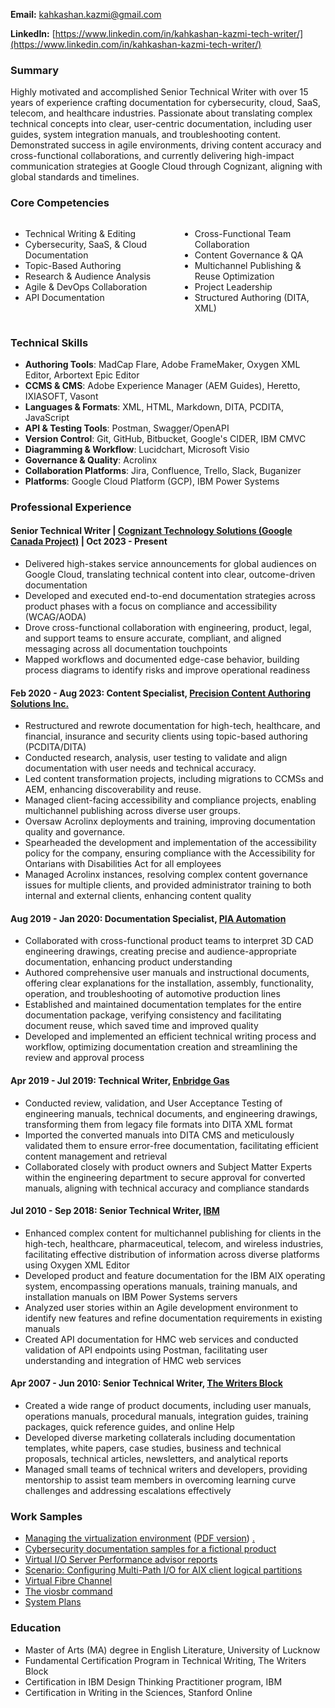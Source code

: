 **Email:** [kahkashan.kazmi@gmail.com](kahkashan.kazmi@gmail.com)

**LinkedIn:** [https://www.linkedin.com/in/kahkashan-kazmi-tech-writer/](https://www.linkedin.com/in/kahkashan-kazmi-tech-writer/)

### Summary ###

Highly motivated and accomplished Senior Technical Writer with over 15 years of experience crafting documentation for cybersecurity, cloud, SaaS, telecom, and healthcare industries. Passionate about translating complex technical concepts into clear, user-centric documentation, including user guides, system integration manuals, and troubleshooting content. Demonstrated success in agile environments, driving content accuracy and cross-functional collaborations, and currently delivering high-impact communication strategies at Google Cloud through Cognizant, aligning with global standards and timelines.

### Core Competencies

<div style="display: flex; justify-content: space-between; gap: 40px;">

<ul>
  <li>Technical Writing & Editing</li>
  <li>Cybersecurity, SaaS, & Cloud Documentation</li>
  <li>Topic-Based Authoring</li>
  <li>Research & Audience Analysis</li>
  <li>Agile & DevOps Collaboration</li>
  <li>API Documentation</li>
</ul>

<ul>
  <li>Cross-Functional Team Collaboration</li>
  <li>Content Governance & QA</li>
  <li>Multichannel Publishing & Reuse Optimization</li>
  <li>Project Leadership</li>
  <li>Structured Authoring (DITA, XML)</li>
</ul>

</div>


### Technical Skills ###

- **Authoring Tools**: MadCap Flare, Adobe FrameMaker, Oxygen XML Editor, Arbortext Epic Editor  
- **CCMS & CMS**: Adobe Experience Manager (AEM Guides), Heretto, IXIASOFT, Vasont  
- **Languages & Formats**: XML, HTML, Markdown, DITA, PCDITA, JavaScript  
- **API & Testing Tools**: Postman, Swagger/OpenAPI  
- **Version Control**: Git, GitHub, Bitbucket, Google's CIDER, IBM CMVC
- **Diagramming & Workflow**: Lucidchart, Microsoft Visio
- **Governance & Quality**: Acrolinx
- **Collaboration Platforms**: Jira, Confluence, Trello, Slack, Buganizer  
- **Platforms**: Google Cloud Platform (GCP), IBM Power Systems  

### Professional Experience ###


#### Senior Technical Writer | [Cognizant Technology Solutions (Google Canada Project)](https://www.cognizant.com/ca/en) | Oct 2023 - Present ####

- Delivered high-stakes service announcements for global audiences on Google Cloud, translating technical content into clear, outcome-driven documentation
- Developed and executed end-to-end documentation strategies across product phases with a focus on compliance and accessibility (WCAG/AODA)
- Drove cross-functional collaboration with engineering, product, legal, and support teams to ensure accurate, compliant, and aligned messaging across all documentation touchpoints
- Mapped workflows and documented edge-case behavior, building process diagrams to identify risks and improve operational readiness


#### Feb 2020 - Aug 2023: Content Specialist, [Precision Content Authoring Solutions Inc.](https://www.precisioncontent.com/) ####

- Restructured and rewrote documentation for high-tech, healthcare, and financial, insurance and security clients using topic-based authoring (PCDITA/DITA)
- Conducted research, analysis, user testing to validate and align documentation with user needs and technical accuracy.
- Led content transformation projects, including migrations to CCMSs and AEM, enhancing discoverability and reuse.
- Managed client-facing accessibility and compliance projects, enabling multichannel publishing across diverse user groups.
- Oversaw Acrolinx deployments and training, improving documentation quality and governance.
- Spearheaded the development and implementation of the accessibility policy for the company, ensuring compliance with the Accessibility for Ontarians with Disabilities Act for all employees
- Managed Acrolinx instances, resolving complex content governance issues for multiple clients, and provided administrator training to both internal and external clients, enhancing content quality


#### Aug 2019 - Jan 2020: Documentation Specialist, [PIA Automation](https://www.piagroup.com/en/) ####

- Collaborated with cross-functional product teams to interpret 3D CAD engineering drawings, creating precise and audience-appropriate documentation, enhancing product understanding
- Authored comprehensive user manuals and instructional documents, offering clear explanations for the installation, assembly, functionality, operation, and troubleshooting of automotive production lines
- Established and maintained documentation templates for the entire documentation package, verifying consistency and facilitating document reuse, which saved time and improved quality
- Developed and implemented an efficient technical writing process and workflow, optimizing documentation creation and streamlining the review and approval process


#### Apr 2019 - Jul 2019: Technical Writer, [Enbridge Gas](https://www.enbridgegas.com) ####

- Conducted review, validation, and User Acceptance Testing of engineering manuals, technical documents, and engineering drawings, transforming them from legacy file formats into DITA XML format
- Imported the converted manuals into DITA CMS and meticulously validated them to ensure error-free documentation, facilitating efficient content management and retrieval
- Collaborated closely with product owners and Subject Matter Experts within the engineering department to secure approval for converted manuals, aligning with technical accuracy and compliance standards


#### Jul 2010 - Sep 2018: Senior Technical Writer, [IBM](https://www.ibm.com/ibm/in/en/) ####

- Enhanced complex content for multichannel publishing for clients in the high-tech, healthcare, pharmaceutical, telecom, and wireless industries, facilitating effective distribution of information across diverse platforms using Oxygen XML Editor
- Developed product and feature documentation for the IBM AIX operating system, encompassing operations manuals, training manuals, and installation manuals on IBM Power Systems servers
- Analyzed user stories within an Agile development environment to identify new features and refine documentation requirements in existing manuals
- Created API documentation for HMC web services and conducted validation of API endpoints using Postman, facilitating user understanding and integration of HMC web services


#### Apr 2007 - Jun 2010: Senior Technical Writer, [The Writers Block](http://www.twb.in/) ####

- Created a wide range of product documents, including user manuals, operations manuals, procedural manuals, integration guides, training packages, quick reference guides, and online Help
- Developed diverse marketing collaterals including documentation templates, white papers, case studies, business and technical proposals, technical articles, newsletters, and analytical reports
- Managed small teams of technical writers and developers, providing mentorship to assist team members in overcoming learning curve challenges and addressing escalations effectively


### Work Samples ## 

- [Managing the virtualization environment](https://www.ibm.com/support/knowledgecenter/en/POWER9/p9efd/p9efd_kickoff.htm) ([PDF version](http://public.dhe.ibm.com/systems/power/docs/hw/p9/p9efd.pdf)) [.](#work-samples)
- [Cybersecurity documentation samples for a fictional product](https://kahkashank.github.io/security/sample-epsilonx)
- [Virtual I/O Server Performance advisor reports](https://www.ibm.com/support/knowledgecenter/en/POWER9/p9hb1/p9hb1_vios_perf_adv_reports.htm) 
- [Scenario: Configuring Multi-Path I/O for AIX client logical partitions](https://www.ibm.com/support/knowledgecenter/en/POWER9/p9hb1/p9hb1_vios_mpio.htm)
- [Virtual Fibre Channel](https://www.ibm.com/support/knowledgecenter/9009-42A/p9hb1/p9hb1_vios_concepts_vfc.htm)
- [The viosbr command](https://www.ibm.com/support/knowledgecenter/en/8284-21A/p8hcg/p8hcg_viosbr.htm)
- [System Plans](https://www.ibm.com/support/knowledgecenter/9119-MHE/p8hc6/p8hc6_kickoff.htm)

### Education ###

- Master of Arts (MA) degree in English Literature, University of Lucknow
- Fundamental Certification Program in Technical Writing, The Writers Block
- Certification in IBM Design Thinking Practitioner program, IBM
- Certification in Writing in the Sciences, Stanford Online



